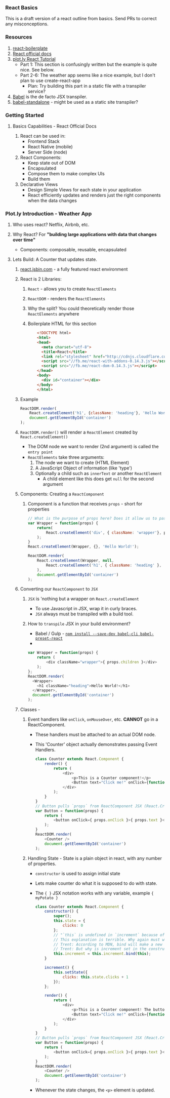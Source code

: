 
### React Basics

This is a draft version of a react outline from basics.  Send PRs to correct any misconceptions.


### Resources

1. [react-boilerplate](https://github.com/mxstbr/react-boilerplate)
2. [React official docs](https://facebook.github.io/react/)
3. [plot.ly React Tutorial](http://academy.plot.ly/react/1-introduction/)
    - Part 1: This section is confusingly written but the example is quite nice. See below.
    - Part 2-6: The weather app seems like a nice example, but I don't plan to use create-react-app
        - Plan: Try building this part in a static file with a transpiler service?
4. [Babel](https://babeljs.io/) is the de facto JSX transpiler.
5. [babel-standalone](https://github.com/Daniel15/babel-standalone) - might be used as a static site transpiler?

### Getting Started

1. Basics Capabilities - React Official Docs

    1. React can be used in:
        - Frontend Stack
        - React Native (mobile)
        - Server Side (node)
    2. React Components:
        - Keep state out of DOM
        - Encapsulated
        - Compose them to make complex UIs
        - Build them
    3. Declarative Views
        - Design Simple Views for each state in your application
        - React efficiently updates and renders just the right components when the data changes

### Plot.ly Introduction - Weather App
    
1. Who uses react? Netflix, Airbnb, etc.

2. Why React? For **"building large applications with data that changes over time"**
    - Components: composable, reusable, encapsulated

3. Lets Build: A Counter that updates state.
    1. [react.jsbin.com](https://react.jsbin.com/sewaru/11/edit?js,output) - a fully featured react environment
    2. React is 2 Libraries:
        1. `React` - allows you to create `ReactElements`
        2. `ReactDOM` - renders the `ReactElements`
        3. Why the split? You could theoretically render those `ReactElements` anywhere
        4. Boilerplate HTML for this section

            ```html
                <!DOCTYPE html>
                <html>
                <head>
                  <meta charset="utf-8">
                  <title>React</title>
                  <link rel="stylesheet" href="http://cdnjs.cloudflare.com/ajax/libs/normalize/3.0.1/normalize.css">
                  <script src="//fb.me/react-with-addons-0.14.3.js"></script>
                  <script src="//fb.me/react-dom-0.14.3.js"></script>
                </head>
                <body>
                  <div id="container"></div>
                </body>
                </html>
            ```

    3. Example

        ```javascript
        ReactDOM.render(
            React.createElement('h1', {className: 'heading'}, 'Hello World!'),
            document.getElementById('container')
        );
        ```

    4. `ReactDOM.render()` will render a `ReactElement` created by `React.createElement()`
        - The DOM node we want to render (2nd argument) is called the `entry point`
        - `ReactElements` take three arguments:
            1. The node we want to create (HTML Element)
            2. A JavaScript Object of information (like 'type')
            3. Optionally a child such as `innerText` or another `ReactElement` 
                - A child element like this does get `null` for the second argument

    5. Components: Creating a `ReactComponent`
        1. Component is a function that receives `props` - short for properties

            ```javascript
            // What is the purpose of props here? Does it allow us to pass the child ReactElement?
            var Wrapper = function(props) {
                return(
                    React.createElement('div', { className: 'wrapper'}, props.children);
                );
            }
            React.createElement(Wrapper, {}, 'Hello World!');
           
            ReactDOM.render(
                React.createElement(Wrapper, null,
                    React.createElement('h1', { className: 'heading' }, 'Hello World!')
                ),
                document.getElementById('container')
            ); 
            ```

    6. Converting our `ReactComponent` to `JSX`
        1. `JSX` is 'nothing but a wrapper on `React.createElement`
            - To use Javascript in JSX, wrap it in curly braces.
            - `JSX` always must be transpiled with a build tool.

        2. How to `transpile` JSX in your build environment?
            - Babel / Gulp - [`npm install --save-dev babel-cli babel-preset-react`](https://babeljs.io/docs/plugins/preset-react/)
            - 

            ```javascript
            var Wrapper = function(props) {
                return (
                    <div className="wrapper">{ props.children }</div>
                );
            };
            ReactDOM.render(
              <Wrapper>
                <h1 className="heading">Hello World!</h1>
              </Wrapper>,
              document.getElementById('container')
            );
            ```
    7. Classes - 
        1. Event handlers like `onClick`, `onMouseOver`, etc. **CANNOT** go in a ReactComponent.
            - These handlers must be attached to an actual DOM node.
            - This 'Counter' object actually demonstrates passing Event Handlers.
        
                ```javascript
                class Counter extends React.Component {
                    render() {
                        return (
                            <div>
                                <p>This is a Counter component!</p>
                                <Button text="Click me!" onClick={function() { console.log('click!') }} />
                            </div>
                        );
                    }
                }
                // Button pulls `props` from ReactComponent JSX (React.CreateElement)
                var Button = function(props) {
                    return (
                        <button onClick={ props.onClick }>{ props.text }</button>
                    );
                }
                ReactDOM.render(
                    <Counter />
                    document.getElementById('container')
                );
                ```

        2. Handling State - State is a plain object in react, with any number of properties.
            - `constructor` is used to assign initial state 
            - Lets make counter do what it is supposed to do with state.
            - The `{ }` JSX notation works with any variable, example `{ myPotato }`

                ```javascript
                class Counter extends React.Component {
                    constructor() {
                        super();
                        this.state = {
                            clicks: 0
                        };
                        // "`this` is undefined in `increment` because of the way `ES6 Classes` work
                        // This explanation is terrible. Why again must we bind `this`?
                        // Trent: According to MDN, bind will make a new `bound function` and bind whatever you pass as `this` for that function. The bound function wraps the original function object.
                        // Trent: But why is increment set in the constructor? Is increment constructed before the constructor? Maybe... not sure. Alternative idea: Can you bind a function and then define it?
                        this.increment = this.increment.bind(this);
                    }

                    increment() {
                        this.setState({
                            clicks: this.state.clicks + 1
                        });
                    };

                    render() {
                        return (
                            <div>
                                <p>This is a Counter component! The button was clicked { this.state.clicks } times.</p>
                                <Button text="Click me!" onClick={function() { console.log('click!') }} />
                            </div>
                        );
                    }
                }
                // Button pulls `props` from ReactComponent JSX (React.CreateElement)
                var Button = function(props) {
                    return (
                        <button onClick={ props.onClick }>{ props.text }</button>
                    );
                }
                ReactDOM.render(
                    <Counter />
                    document.getElementById('container')
                );
                ```

            - Whenever the state changes, the `<p>` element is updated.
